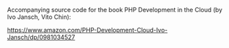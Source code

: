 Accompanying source code for the book PHP Development in the Cloud (by Ivo Jansch, Vito Chin):

https://www.amazon.com/PHP-Development-Cloud-Ivo-Jansch/dp/0981034527